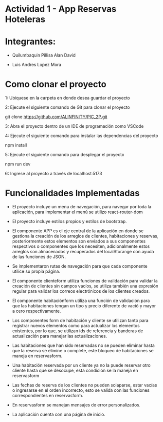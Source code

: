 # Actividad 1 - App Reservas Hoteleras

# Integrantes: 

* Quilumbaquin Pillisa Alan David

* Luis Andres Lopez Mora

# Como clonar el proyecto

1: Ubíquese en la carpeta en donde desea guardar el proyecto

2: Ejecute el siguiente comando de Git para clonar el proyecto

git clone https://github.com/ALINFINITY/PIC_2P.git

3: Abra el proyecto dentro de un IDE de programación como VSCode

4: Ejecute el siguiente comando para instalar las dependencias del proyecto

npm install

5: Ejecute el siguiente comando para desplegar el proyecto

npm run dev

6: Ingrese al proyecto a través de localhost:5173

# Funcionalidades Implementadas

* El proyecto incluye un menu de navegación, para navegar por toda la aplicación, para implementar el menú se utilizo react-router-dom

* El proyecto incluye estilos propios y estilos de bootstrap.

* El componente APP es el eje central de la aplicación en donde se gestiona la creación de los arreglos de clientes, habitaciones y reservas, posteriormente estos elementos son enviados a sus componentes respectivos o componentes que los necesiten, adicionalmente estos arreglos son almacenados y recuperados del localStorange con ayuda de las funciones de JSON.

* Se implementaron rutas de navegación para que cada componente utilice su propia página.

* El componente clienteform utiliza funciones de validación para validar la creación de clientes sin campos vacíos, se utiliza también una expresión regular para validar los correos electrónicos de los clientes creados.

* El componente habitaciónform utiliza una función de validación para que las habitaciones tengan un tipo y precio diferente de vació y mayor a cero respectivamente.

* Los componentes form de habitación y cliente se utilizan tanto para registrar nuevos elementos como para actualizar los elementos existentes, por lo que, se utilizan ids de referencia y banderas de actualización para manejar las actualizaciones.

* Las habitaciones que han sido reservadas no se pueden eliminar hasta que la reserva se elimine o complete, este bloqueo de habitaciones se maneja en reservasform.

* Una habitación reservada por un cliente ya no la puede reservar otro cliente hasta que se desocupe, esta condición se la maneja en reservasform

* Las fechas de reserva de los clientes no pueden solaparse, estar vacías o ingresarse en el orden incorrecto, esto se valida con las funciones correspondientes en reservasform.

* En reservasform se manejan mensajes de error personalizados.

* La aplicación cuenta con una página de inicio.














